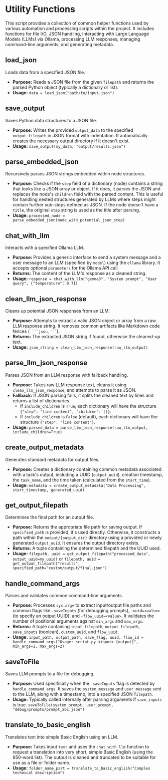 # Utility Functions

This script provides a collection of common helper functions used by various automation and processing scripts within the project. It includes functions for file I/O, JSON handling, interacting with Large Language Models (LLMs) via Ollama, processing LLM responses, managing command-line arguments, and generating metadata.

## load_json

Loads data from a specified JSON file.

-   **Purpose:** Reads a JSON file from the given `filepath` and returns the parsed Python object (typically a dictionary or list).
-   **Usage:** `data = load_json("path/to/input.json")`

## save_output

Saves Python data structures to a JSON file.

-   **Purpose:** Writes the provided `output_data` to the specified `output_filepath` in JSON format with indentation. It automatically creates the necessary output directory if it doesn't exist.
-   **Usage:** `save_output(my_data, "output/results.json")`

## parse_embedded_json

Recursively parses JSON strings embedded within node structures.

-   **Purpose:** Checks if the `step` field of a dictionary (node) contains a string that looks like a JSON array or object. If it does, it parses the JSON and replaces the node's `children` field with the parsed content. This is useful for handling nested structures generated by LLMs where steps might contain further sub-steps defined as JSON. If the node doesn't have a `title`, the original `step` string is used as the title after parsing.
-   **Usage:** `processed_node = parse_embedded_json(node_with_potential_json_step)`

## chat_with_llm

Interacts with a specified Ollama LLM.

-   **Purpose:** Provides a generic interface to send a system message and a user message to an LLM (specified by `model`) using the `ollama` library. It accepts optional `parameters` for the Ollama API call.
-   **Returns:** The content of the LLM's response as a cleaned string.
-   **Usage:** `response = chat_with_llm("gemma3", "System prompt", "User query", {"temperature": 0.7})`

## clean_llm_json_response

Cleans up potential JSON responses from an LLM.

-   **Purpose:** Attempts to extract a valid JSON object or array from a raw LLM response string. It removes common artifacts like Markdown code fences (` ```json`, ` ``` `).
-   **Returns:** The extracted JSON string if found, otherwise the cleaned-up text.
-   **Usage:** `json_string = clean_llm_json_response(raw_llm_output)`

## parse_llm_json_response

Parses JSON from an LLM response with fallback handling.

-   **Purpose:** Takes raw LLM response text, cleans it using `clean_llm_json_response`, and attempts to parse it as JSON.
-   **Fallback:** If JSON parsing fails, it splits the cleaned text by lines and returns a list of dictionaries.
    -   If `include_children` is `True`, each dictionary will have the structure `{"step": "line content", "children": []}`.
    -   If `include_children` is `False` (default), each dictionary will have the structure `{"step": "line content"}`.
-   **Usage:** `parsed_data = parse_llm_json_response(raw_llm_output, include_children=True)`

## create_output_metadata

Generates standard metadata for output files.

-   **Purpose:** Creates a dictionary containing common metadata associated with a task's output, including a UUID (`output_uuid`), creation timestamp, the `task_name`, and the time taken (calculated from the `start_time`).
-   **Usage:** `metadata = create_output_metadata("Data Processing", start_timestamp, generated_uuid)`

## get_output_filepath

Determines the final path for an output file.

-   **Purpose:** Returns the appropriate file path for saving output. If `specified_path` is provided, it's used directly. Otherwise, it constructs a path within the `output/{output_dir}` directory using a provided or newly generated `output_uuid`. It ensures the output directory exists.
-   **Returns:** A tuple containing the determined filepath and the UUID used.
-   **Usage:** `filepath, uuid = get_output_filepath("processed_data", output_uuid=my_uuid)` or `filepath, uuid = get_output_filepath("results", specified_path="custom/output/final.json")`

## handle_command_args

Parses and validates common command-line arguments.

-   **Purpose:** Processes `sys.argv` to extract input/output file paths and common flags like `-saveInputs` (for debugging prompts), `-uuid=<value>` (to specify an output UUID), and `-flow_uuid=<value>`. It validates the number of positional arguments against `min_args` and `max_args`.
-   **Returns:** A tuple containing `input_filepath`, `output_filepath`, `save_inputs` (boolean), `custom_uuid`, and `flow_uuid`.
-   **Usage:** `input_path, output_path, save_flag, uuid, flow_id = handle_command_args("Usage: script.py <input> [output]", min_args=1, max_args=2)`

## saveToFile

Saves LLM prompts to a file for debugging.

-   **Purpose:** Used specifically when the `-saveInputs` flag is detected by `handle_command_args`. It saves the `system_message` and `user_message` sent to the LLM, along with a timestamp, into a specified JSON `filepath`.
-   **Usage:** Typically called internally after parsing arguments if `save_inputs` is true. `saveToFile(system_prompt, user_prompt, "debug/prompts/prompt_abc.json")`

## translate_to_basic_english

Translates text into simple Basic English using an LLM.

-   **Purpose:** Takes input `text` and uses the `chat_with_llm` function to request a translation into very short, simple Basic English (using the 850-word list). The output is cleaned and truncated to be suitable for use as a file or folder name.
-   **Usage:** `folder_name_part = translate_to_basic_english("Complex technical description")`